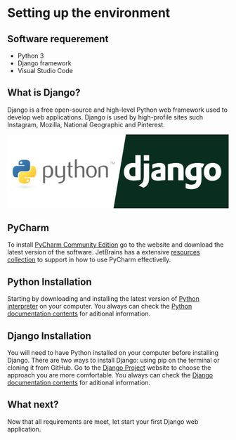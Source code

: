 # Setting up the environment


## Software requerement

- Python 3
- Django framework
- Visual Studio Code

## What is Django?

Django is a free open-source and high-level Python web framework used to develop web applications. 
Django is used by high-profile sites such Instagram, Mozilla, National Geographic and Pinterest.


<!-- IMAGE
Caption: Stages of sound processing
ID: python_django_logo
Alt text: 
Author: 
Attribution: 
Placeholder: TRUE  
--> 

![IMAGE](figures/python-django.png)

<!-- END IMAGE -->

## PyCharm 

To install <a href="https://www.jetbrains.com/pycharm/download/">PyCharm Community Edition</a> go to the website and download the latest version of the software. JetBrains has a extensive <a href="https://www.jetbrains.com/pycharm/learn/">resources collection</a> to support in how to use PyCharm effectivelly. 


## Python Installation

Starting by downloading and installing the latest version of <a href="https://www.python.org/downloads/">Python interpreter</a> on your computer. You always can check the <a href="https://www.python.org/doc/versions/">Python documentation contents</a> for aditional information. 

## Django Installation

You will need to have Python installed on your computer before installing Django. There are two ways to install Django: using pip on the terminal or cloning it from GitHub. Go to the <a href="https://www.djangoproject.com/download/">Django Project</a> website to choose the approach you are more comfortable. You always can check the <a href="https://docs.djangoproject.com/en/4.0/contents/">Django documentation contents</a> for aditional information. 

## What next?

Now that all requirements are meet, let start your first Django web application. 
